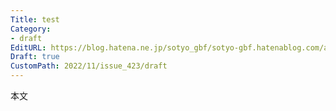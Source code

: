 ```yaml
---
Title: test
Category:
- draft
EditURL: https://blog.hatena.ne.jp/sotyo_gbf/sotyo-gbf.hatenablog.com/atom/entry/4207112889937354719
Draft: true
CustomPath: 2022/11/issue_423/draft
---
```


本文
